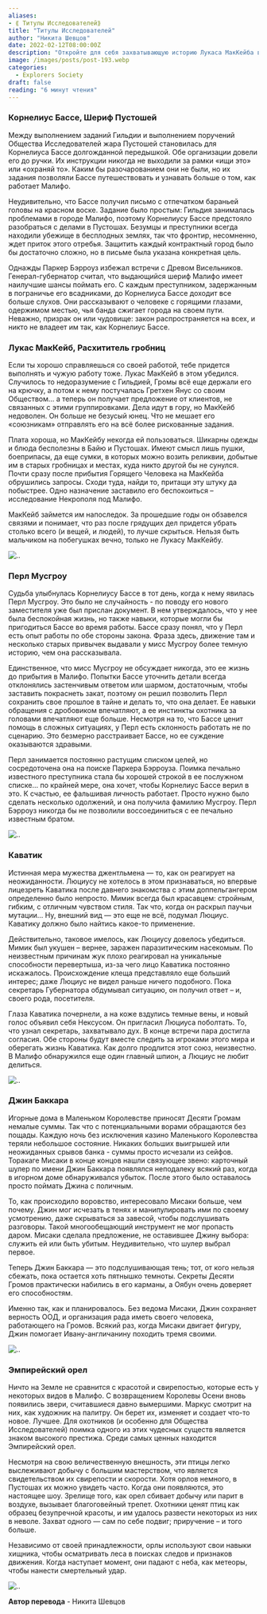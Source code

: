 ```yaml
---
aliases: 
- ⟪ Титулы Исследователей⟫
title: "Титулы Исследователей"
author: "Никита Шевцов"
date: 2022-02-12T08:00:00Z
description: "Откройте для себя захватывающую историю Лукаса МакКейба в Малифо, где его безупречная трудовая этика приводит к неожиданным неприятностям. Поскольку Гильдия и Гремлины все еще борются за его лояльность, МакКейб сталкивается со все более опасными задачами для новых клиентов, пытаясь защитить свою репутацию. Следуйте за ним, пока он путешествует по предательскому миру Байю и Пустошей, ищет реликвии и раскрывает секреты в Некрополе под Малифо. Сможет ли Маккейб выжить в предстоящих испытаниях? Узнайте сейчас."
image: /images/posts/post-193.webp
categories:
  - Explorers Society
draft: false
reading: "6 минут чтения"
---
```


### Корнелиус Бассе, Шериф Пустошей

Между выполнением заданий Гильдии и выполнением поручений Общества Исследователей жара Пустошей становилась для Корнелиуса Бассе долгожданной передышкой. Обе организации довели его до ручки. Их инструкции никогда не выходили за рамки «ищи это» или «охраняй то». Каким бы разочарованием они не были, но их задания позволяли Бассе путешествовать и узнавать больше о том, как работает Малифо.

Неудивительно, что Бассе получил письмо с отпечатком бараньей головы на красном воске. Задание было простым: Гильдия занималась проблемами в городе Малифо, поэтому Корнелиусу Бассе предстояло разобраться с делами в Пустошах. Безумцы и преступники всегда находили убежище в бесплодных землях, так что фронтир, несомненно, ждет приток этого отребья. Защитить каждый контрактный город было бы достаточно сложно, но в письме была указана конкретная цель.

Однажды Паркер Бэрроуз избежал встречи с Древом Висельников. Генерал-губернатор считал, что выдающийся шериф Малифо имеет наилучшие шансы поймать его. С каждым преступником, задержанным в пограничье его всадниками, до Корнелиуса Бассе доходит все больше слухов. Они рассказывают о человеке с горящими глазами, одержимом местью, чья банда сжигает города на своем пути. Неважно, призрак он или чудовище: закон распространяется на всех, и никто не владеет им так, как Корнелиус Бассе.

### Лукас МакКейб, Расхититель гробниц

Если ты хорошо справляешься со своей работой, тебе придется выполнять и чужую работу тоже. Лукас МакКейб в этом убедился. Случилось то недоразумение с Гильдией, Громы всё еще держали его на крючку, а потом к нему постучалась Гретхен Янус со своим Обществом… а теперь он получает предложение от клиентов, не связанных с этими группировками. Дела идут в гору, но МакКейб недоволен. Он больше не безусый юнец. Что не мешает его «союзникам» отправлять его на всё более рискованные задания.

Плата хороша, но МакКейбу некогда ей пользоваться. Шикарны одежды и блюда бесполезны в Байю и Пустошах. Имеют смысл лишь пушки, боеприпасы, да еще сумки, в которых можно возить реликвии, добытые им в старых гробницах и местах, куда никто другой бы не сунулся. Почти сразу после прибытия Горящего Человека на МакКейба обрушились запросы. Сходи туда, найди то, притащи эту штуку да побыстрее. Одно назначение заставило его беспокоиться – исследование Некрополя под Малифо.

МакКейб займется им напоследок. За прошедшие годы он обзавелся связями и понимает, что раз после грядущих дел придется убрать столько всего (и вещей, и людей), то лучше скрыться. Нельзя быть мальчиком на побегушках вечно, только не Лукасу МакКейбу.

![..](/images/posts/post-193_img1.webp)


### Перл Мусгроу

Судьба улыбнулась Корнелиусу Бассе в тот день, когда к нему явилась Перл Мусгроу. Это было не случайность - по поводу его нового заместителя уже был прислан документ. В нем утверждалось, что у нее была беспокойная жизнь, но также навыки, которые могли бы пригодиться Бассе во время работы. Бассе сразу понял, что у Перл есть опыт работы по обе стороны закона. Фраза здесь, движение там и несколько старых привычек выдавали у мисс Мусгроу более темную историю, чем она рассказывала.

Единственное, что мисс Мусгроу не обсуждает никогда, это ее жизнь до прибытия в Малифо. Попытки Бассе уточнить детали всегда отклонялись застенчивым ответом или шармом, достаточным, чтобы заставить покраснеть закат, поэтому он решил позволить Перл сохранить свое прошлое в тайне и делать то, что она делает. Ее навыки обращения с дробовиком впечатляют, а ее инстинкты охотника за головами впечатляют еще больше. Несмотря на то, что Бассе ценит помощь в сложных ситуациях, у Перл есть склонность работать не по сценарию. Это безмерно расстраивает Бассе, но ее суждение оказываются здравыми.

Перл занимается постоянно растущим списком целей, но сосредоточена она на поиске Паркера Бэрроуза. Поимка печально известного преступника стала бы хорошей строкой в ее послужном списке… по крайней мере, она хочет, чтобы Корнелиус Бассе верил в это. К счастью, ее фальшивая личность работает. Просто нужно было сделать несколько одолжений, и она получила фамилию Мусгроу. Перл Бэрроуз никогда бы не позволили воссоединиться с ее печально известным братом.

![..](/images/posts/post-193_img2.webp)


### Каватик

Истинная мера мужества джентльмена — то, как он реагирует на неожиданности. Люциусу не хотелось в этом признаваться, но впервые лицезреть Каватика после давнего знакомства с этим доппельгангером определенно было непросто. Мимик всегда был красавцем: стройным, гибким, с отличным чувством стиля. Так что, когда он раскрыл паучьи мутации… Ну, внешний вид — это еще не всё, подумал Люциус. Каватику должно было найтись какое-то применение.

Действительно, таковое имелось, как Люциусу довелось убедиться. Мимик был укушен – вернее, заражен паразитическим насекомым. По неизвестным причинам жук плохо реагировал на уникальные способности перевертыша, из-за чего лицо Каватика постоянно искажалось. Происхождение клеща представляло еще больший интерес; даже Люциус не видел раньше ничего подобного. Пока секретарь Губернатора обдумывал ситуацию, он получил ответ – и, своего рода, посетителя.

Глаза Каватика почернели, а на коже вздулись темные вены, и новый голос объявил себя Нексусом. Он пригласил Люциуса поболтать. То, что узнал секретарь, захватывало дух. В конце встречи пара достигла согласия. Обе стороны будут вместе следить за игроками этого мира и оберегать жизнь Каватика. Как долго продлится этот союз, неизвестно. В Малифо обнаружился еще один главный шпион, а Люциус не любит делиться.

![..](/images/posts/post-193_img3.webp)


### Джин Баккара

Игорные дома в Маленьком Королевстве приносят Десяти Громам немалые суммы. Так что с потенциальными ворами обращаются без пощады. Каждую ночь без исключения казино Маленького Королевства теряли небольшое состояние. Никаких больших выигрышей или неожиданных срывов банка - суммы просто исчезали из сейфов. Торакаге Мисаки в конце концов нашли связующее звено: карточный шулер по имени Джин Баккара появлялся неподалеку всякий раз, когда в игорном доме обнаруживался убыток. После этого было оставалось просто поймать Джина с поличным.

То, как происходило воровство, интересовало Мисаки больше, чем почему. Джин мог исчезать в тенях и манипулировать ими по своему усмотрению, даже скрываться за завесой, чтобы подслушивать разговоры. Такой многообещающий инструмент не мог пропасть даром. Мисаки сделала предложение, не оставившее Джину выбора: служить ей или быть убитым. Неудивительно, что шулер выбрал первое.

Теперь Джин Баккара — это подслушивающая тень; тот, от кого нельзя сбежать, пока остается хоть пятнышко темноты. Секреты Десяти Громов практически набились в его карманы, а Оябун очень доверяет его способностям.

Именно так, как и планировалось. Без ведома Мисаки, Джин сохраняет верность ООД, и организация рада иметь своего человека, работающего на Громов. Всякий раз, когда Мисаки двигает фигуру, Джин помогает Ивану-англичанину походить тремя своими.

![..](/images/posts/post-193_img4.webp)


### Эмпирейский орел

Ничто на Земле не сравнится с красотой и свирепостью, которые есть у некоторых видов в Малифо. С возвращением Королевы Осени вновь появились звери, считавшиеся давно вымершими. Маркус смотрит на них, как художник на палитру. Он берет их, изменяет и создает что-то новое. Лучшее. Для охотников (и особенно для Общества Исследователей) поимка одного из этих чудесных существ является знаком высокого престижа. Среди самых ценных находится Эмпирейский орел.

Несмотря на свою величественную внешность, эти птицы легко выслеживают добычу с большим мастерством, что является свидетельством их свирепости и скорости. Хотя орлов немного, в Пустошах их можно увидеть часто. Когда они появляются, это настоящее шоу. Зрелище того, как орел сбивает добычу или парит в воздухе, вызывает благоговейный трепет. Охотники ценят птиц как образец безупречной красоты, и им удалось развести некоторых из них в неволе. Захват одного — сам по себе подвиг; приручение – и того больше.

Независимо от своей принадлежности, орлы используют свои навыки хищника, чтобы осматривать леса в поисках следов и признаков движения. Когда наступает момент, они падают с неба, как метеоры, чтобы нанести смертельный удар.

![..](/images/posts/post-193_img5.webp)



**Автор перевода** - Никита Шевцов